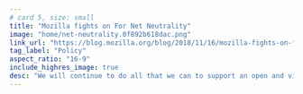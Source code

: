 ```yaml
---
# card 5, size: small
title: "Mozilla fights on For Net Neutrality"
image: "home/net-neutrality.0f892b618dac.png"
link_url: "https://blog.mozilla.org/blog/2018/11/16/mozilla-fights-on-for-net-neutrality/?utm_source=www.mozilla.org&utm_medium=referral&utm_campaign=homepage&utm_content=card"
tag_label: "Policy"
aspect_ratio: "16-9"
include_highres_image: true
desc: "We will continue to do all that we can to support an open and vibrant internet that is a resource accessible to all."
---
```

